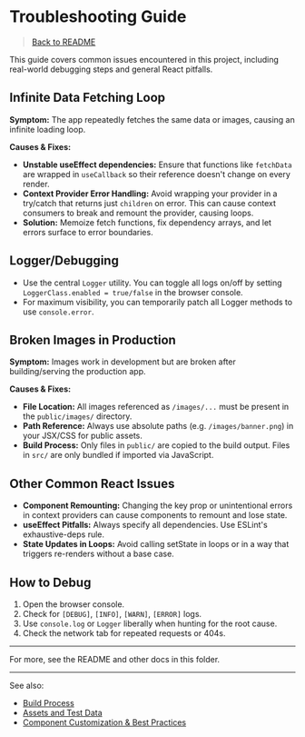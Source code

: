 # Troubleshooting Guide

> [Back to README](./README.html)


This guide covers common issues encountered in this project, including real-world debugging steps and general React pitfalls.

## Infinite Data Fetching Loop
**Symptom:** The app repeatedly fetches the same data or images, causing an infinite loading loop.

**Causes & Fixes:**
- **Unstable useEffect dependencies:** Ensure that functions like `fetchData` are wrapped in `useCallback` so their reference doesn't change on every render.
- **Context Provider Error Handling:** Avoid wrapping your provider in a try/catch that returns just `children` on error. This can cause context consumers to break and remount the provider, causing loops.
- **Solution:** Memoize fetch functions, fix dependency arrays, and let errors surface to error boundaries.

## Logger/Debugging
- Use the central `Logger` utility. You can toggle all logs on/off by setting `LoggerClass.enabled = true/false` in the browser console.
- For maximum visibility, you can temporarily patch all Logger methods to use `console.error`.

## Broken Images in Production
**Symptom:** Images work in development but are broken after building/serving the production app.

**Causes & Fixes:**
- **File Location:** All images referenced as `/images/...` must be present in the `public/images/` directory.
- **Path Reference:** Always use absolute paths (e.g. `/images/banner.png`) in your JSX/CSS for public assets.
- **Build Process:** Only files in `public/` are copied to the build output. Files in `src/` are only bundled if imported via JavaScript.

## Other Common React Issues
- **Component Remounting:** Changing the key prop or unintentional errors in context providers can cause components to remount and lose state.
- **useEffect Pitfalls:** Always specify all dependencies. Use ESLint's exhaustive-deps rule.
- **State Updates in Loops:** Avoid calling setState in loops or in a way that triggers re-renders without a base case.

## How to Debug
1. Open the browser console.
2. Check for `[DEBUG]`, `[INFO]`, `[WARN]`, `[ERROR]` logs.
3. Use `console.log` or `Logger` liberally when hunting for the root cause.
4. Check the network tab for repeated requests or 404s.

---

For more, see the README and other docs in this folder.

---

See also:
- [Build Process](./build-process.html)
- [Assets and Test Data](./assets-and-testdata.html)
- [Component Customization & Best Practices](./component-customization-and-best-practices.html)


